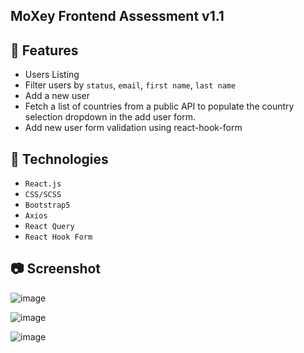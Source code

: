 ## MoXey Frontend Assessment v1.1

## 🌟 Features

- Users Listing
- Filter users by `status`, `email`, `first name`, `last name`
- Add a new user
- Fetch a list of countries from a public API to populate the country selection dropdown in the add user form.
- Add new user form validation using react-hook-form

## 🔨 Technologies

- `React.js`
- `CSS/SCSS`
- `Bootstrap5`
- `Axios`
- `React Query`
- `React Hook Form`

## 📷️ Screenshot

![image](https://github.com/subrat611/moxey-assessment/assets/77252075/06726e86-cfda-48f9-b3ad-1405a815f447)

![image](https://github.com/subrat611/moxey-assessment/assets/77252075/e9120510-d3d9-468a-a896-aab26bf55020)

![image](https://github.com/subrat611/moxey-assessment/assets/77252075/1541bcba-d668-439e-9ae2-7e12fe1b3576)
